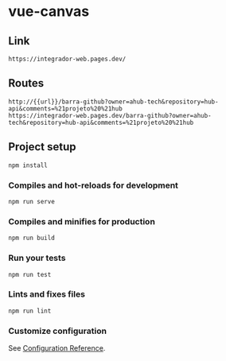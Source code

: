 # vue-canvas

## Link
```
https://integrador-web.pages.dev/
```

## Routes
```
http://{{url}}/barra-github?owner=ahub-tech&repository=hub-api&comments=%21projeto%20%21hub
https://integrador-web.pages.dev/barra-github?owner=ahub-tech&repository=hub-api&comments=%21projeto%20%21hub
```

## Project setup
```
npm install
```

### Compiles and hot-reloads for development
```
npm run serve
```

### Compiles and minifies for production
```
npm run build
```

### Run your tests
```
npm run test
```

### Lints and fixes files
```
npm run lint
```

### Customize configuration
See [Configuration Reference](https://cli.vuejs.org/config/).
